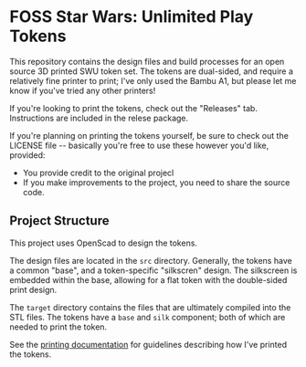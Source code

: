 # FOSS Star Wars: Unlimited Play Tokens

This repository contains the design files and build processes for an open source 3D printed SWU token set.
The tokens are dual-sided, and require a relatively fine printer to print; I've only used the Bambu A1, but please let me know
if you've tried any other printers!

If you're looking to print the tokens, check out the "Releases" tab.  Instructions are included in the relese package.

If you're planning on printing the tokens yourself, be sure to check out the LICENSE file -- basically you're free to use these however you'd like, provided:

* You provide credit to the original projecl
* If you make improvements to the project, you need to share the source code.


## Project Structure

This project uses OpenScad to design the tokens.  

The design files are located in the `src` directory.  Generally, the tokens have a common "base", and a token-specific "silkscren" design.  The silkscreen is embedded within the base, allowing for a flat token with the double-sided print design.

The `target` directory contains the files that are ultimately compiled into the STL files.  The tokens have a `base` and `silk` component; both of which are needed to print the token.

See the [printing documentation](docs/PRINTING.md) for guidelines describing how I've printed the tokens.
